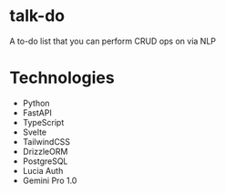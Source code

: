 # talk-do
A to-do list that you can perform CRUD ops on via NLP

# Technologies
- Python
- FastAPI
- TypeScript
- Svelte
- TailwindCSS
- DrizzleORM
- PostgreSQL
- Lucia Auth
- Gemini Pro 1.0
